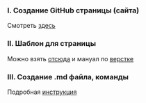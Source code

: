 ### I. Создание GitHub страницы (сайта)
Смотреть [здесь](https://tpverstak.ru/website-on-github/)

### II. Шаблон для страницы
Можно взять [отсюда](https://github.com/pages-themes/minimal/)
и мануал по [верстке](https://github.com/pages-themes/minimal/blob/master/README.md)

### III. Создание .md файла, команды
Подробная [инструкция](https://github.com/SKDCO/skdco.github.io/blob/main/for_german/Markdown-docs.md)
